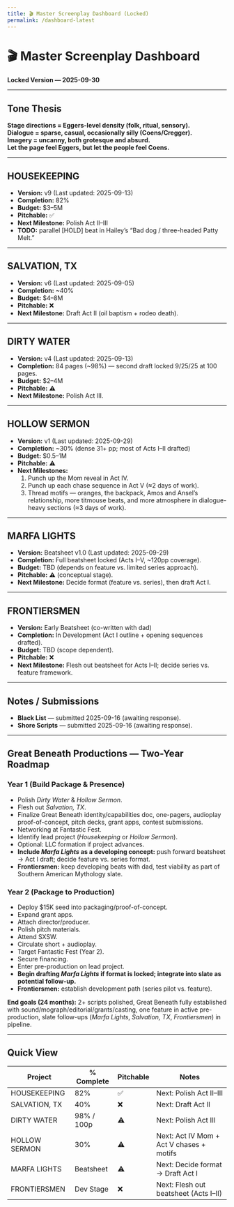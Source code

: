 ```yaml
---
title: 🎬 Master Screenplay Dashboard (Locked)
permalink: /dashboard-latest
---
```


# 🎬 Master Screenplay Dashboard  
**Locked Version — 2025-09-30**  

---

## Tone Thesis  
**Stage directions = Eggers-level density (folk, ritual, sensory).  
Dialogue = sparse, casual, occasionally silly (Coens/Cregger).  
Imagery = uncanny, both grotesque and absurd.  
Let the page feel Eggers, but let the people feel Coens.**  

---

## HOUSEKEEPING  
- **Version:** v9 (Last updated: 2025-09-13)  
- **Completion:** 82%  
- **Budget:** $3–5M  
- **Pitchable:** ✅  
- **Next Milestone:** Polish Act II–III  
- **TODO:** parallel [HOLD] beat in Hailey’s “Bad dog / three-headed Patty Melt.”  

---

## SALVATION, TX  
- **Version:** v6 (Last updated: 2025-09-05)  
- **Completion:** ~40%  
- **Budget:** $4–8M  
- **Pitchable:** ❌  
- **Next Milestone:** Draft Act II (oil baptism + rodeo death).  

---

## DIRTY WATER  
- **Version:** v4 (Last updated: 2025-09-13)  
- **Completion:** 84 pages (~98%) — second draft locked 9/25/25 at 100 pages.  
- **Budget:** $2–4M  
- **Pitchable:** ⚠️  
- **Next Milestone:** Polish Act III.  

---

## HOLLOW SERMON  
- **Version:** v1 (Last updated: 2025-09-29)  
- **Completion:** ~30% (dense 31+ pp; most of Acts I–II drafted)  
- **Budget:** $0.5–1M  
- **Pitchable:** ⚠️  
- **Next Milestones:**  
  1. Punch up the Mom reveal in Act IV.  
  2. Punch up each chase sequence in Act V (≈2 days of work).  
  3. Thread motifs — oranges, the backpack, Amos and Ansel’s relationship, more titmouse beats, and more atmosphere in dialogue-heavy sections (≈3 days of work).  

---

## MARFA LIGHTS  
- **Version:** Beatsheet v1.0 (Last updated: 2025-09-29)  
- **Completion:** Full beatsheet locked (Acts I–V, ~120pp coverage).  
- **Budget:** TBD (depends on feature vs. limited series approach).  
- **Pitchable:** ⚠️ (conceptual stage).  
- **Next Milestone:** Decide format (feature vs. series), then draft Act I.  

---

## FRONTIERSMEN  
- **Version:** Early Beatsheet (co-written with dad)  
- **Completion:** In Development (Act I outline + opening sequences drafted).  
- **Budget:** TBD (scope dependent).  
- **Pitchable:** ❌  
- **Next Milestone:** Flesh out beatsheet for Acts I–II; decide series vs. feature framework.  

---

## Notes / Submissions  
- **Black List** — submitted 2025-09-16 (awaiting response).  
- **Shore Scripts** — submitted 2025-09-16 (awaiting response).  

---

## Great Beneath Productions — Two-Year Roadmap  

### Year 1 (Build Package & Presence)  
- Polish *Dirty Water* & *Hollow Sermon*.  
- Flesh out *Salvation, TX*.  
- Finalize Great Beneath identity/capabilities doc, one-pagers, audioplay proof-of-concept, pitch decks, grant apps, contest submissions.  
- Networking at Fantastic Fest.  
- Identify lead project (*Housekeeping* or *Hollow Sermon*).  
- Optional: LLC formation if project advances.  
- **Include *Marfa Lights* as a developing concept:** push forward beatsheet → Act I draft; decide feature vs. series format.  
- **Frontiersmen:** keep developing beats with dad, test viability as part of Southern American Mythology slate.  

### Year 2 (Package to Production)  
- Deploy $15K seed into packaging/proof-of-concept.  
- Expand grant apps.  
- Attach director/producer.  
- Polish pitch materials.  
- Attend SXSW.  
- Circulate short + audioplay.  
- Target Fantastic Fest (Year 2).  
- Secure financing.  
- Enter pre-production on lead project.  
- **Begin drafting *Marfa Lights* if format is locked; integrate into slate as potential follow-up.**  
- **Frontiersmen:** establish development path (series pilot vs. feature).  

**End goals (24 months):** 2+ scripts polished, Great Beneath fully established with sound/mograph/editorial/grants/casting, one feature in active pre-production, slate follow-ups (*Marfa Lights*, *Salvation, TX*, *Frontiersmen*) in pipeline.  

---

## Quick View  
| Project        | % Complete | Pitchable | Notes                                     |  
|----------------|------------|-----------|-------------------------------------------|  
| HOUSEKEEPING   | 82%        | ✅        | Next: Polish Act II–III                   |  
| SALVATION, TX  | 40%        | ❌        | Next: Draft Act II                        |  
| DIRTY WATER    | 98% / 100p | ⚠️        | Next: Polish Act III                      |  
| HOLLOW SERMON  | 30%        | ⚠️        | Next: Act IV Mom + Act V chases + motifs  |  
| MARFA LIGHTS   | Beatsheet  | ⚠️        | Next: Decide format → Draft Act I         |  
| FRONTIERSMEN   | Dev Stage  | ❌        | Next: Flesh out beatsheet (Acts I–II)     |  
